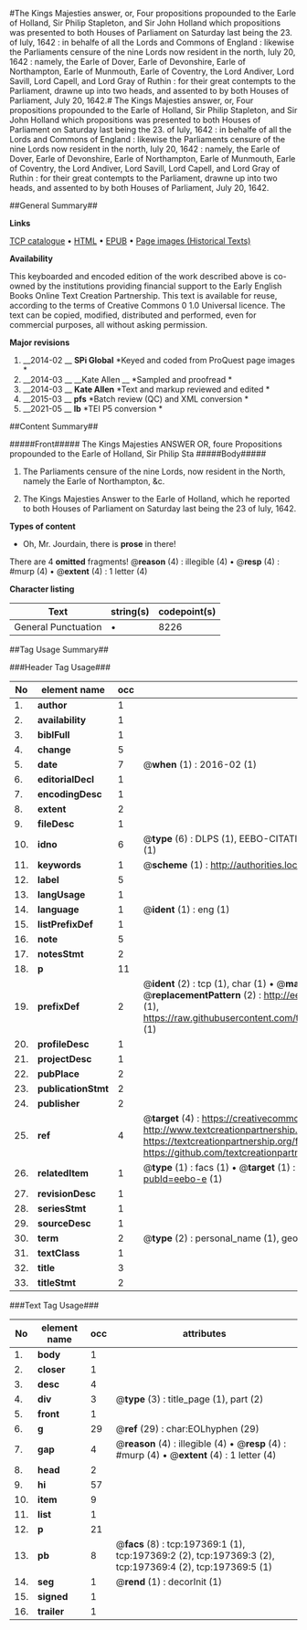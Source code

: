 #The Kings Majesties answer, or, Four propositions propounded to the Earle of Holland, Sir Philip Stapleton, and Sir John Holland which propositions was presented to both Houses of Parliament on Saturday last being the 23. of Iuly, 1642 : in behalfe of all the Lords and Commons of England : likewise the Parliaments censure of the nine Lords now resident in the north, Iuly 20, 1642 : namely, the Earle of Dover, Earle of Devonshire, Earle of Northampton, Earle of Munmouth, Earle of Coventry, the Lord Andiver, Lord Savill, Lord Capell, and Lord Gray of Ruthin : for their great contempts to the Parliament, drawne up into two heads, and assented to by both Houses of Parliament, July 20, 1642.#
The Kings Majesties answer, or, Four propositions propounded to the Earle of Holland, Sir Philip Stapleton, and Sir John Holland which propositions was presented to both Houses of Parliament on Saturday last being the 23. of Iuly, 1642 : in behalfe of all the Lords and Commons of England : likewise the Parliaments censure of the nine Lords now resident in the north, Iuly 20, 1642 : namely, the Earle of Dover, Earle of Devonshire, Earle of Northampton, Earle of Munmouth, Earle of Coventry, the Lord Andiver, Lord Savill, Lord Capell, and Lord Gray of Ruthin : for their great contempts to the Parliament, drawne up into two heads, and assented to by both Houses of Parliament, July 20, 1642.

##General Summary##

**Links**

[TCP catalogue](http://www.ota.ox.ac.uk/tcp/)  • 
[HTML](http://tei.it.ox.ac.uk/tcp/Texts-HTML/free/B18/B18922.html)  • 
[EPUB](http://tei.it.ox.ac.uk/tcp/Texts-EPUB/free/B18/B18922.epub) • 
[Page images (Historical Texts)](https://historicaltexts.jisc.ac.uk/eebo-12248277e)

**Availability**

This keyboarded and encoded edition of the work described above is co-owned by the
    institutions providing financial support to the Early English Books Online Text Creation
    Partnership. This text is available for reuse, according to the terms of  Creative Commons 0 1.0 Universal
    licence. The text can be copied, modified, distributed and performed, even for commercial
    purposes, all without asking permission.

**Major revisions**

1. __2014-02 __ __SPi Global__ *Keyed and coded from ProQuest page images *
1. __2014-03 __ __Kate Allen __ *Sampled and proofread *
1. __2014-03 __ __Kate Allen__ *Text and markup reviewed and edited *
1. __2015-03 __ __pfs__ *Batch review (QC) and XML conversion *
1. __2021-05 __ __lb__ *TEI P5 conversion *

##Content Summary##

#####Front#####
The Kings Majesties ANSWER OR, foure Propositions propounded to the Earle of Holland, Sir Philip Sta
#####Body#####

1. The Parliaments censure of the nine Lords, now resident in the North, namely the Earle of Northampton, &c.

1. The Kings Majesties Answer to the Earle of Holland, which he reported to both Houses of Parliament on Saturday last being the 23 of Iuly, 1642.

**Types of content**

  * Oh, Mr. Jourdain, there is **prose** in there!

There are 4 **omitted** fragments! 
 @__reason__ (4) : illegible (4)  •  @__resp__ (4) : #murp (4)  •  @__extent__ (4) : 1 letter (4)

**Character listing**


|Text|string(s)|codepoint(s)|
|---|---|---|
|General Punctuation|•|8226|

##Tag Usage Summary##

###Header Tag Usage###

|No|element name|occ|attributes|
|---|---|---|---|
|1.|__author__|1||
|2.|__availability__|1||
|3.|__biblFull__|1||
|4.|__change__|5||
|5.|__date__|7| @__when__ (1) : 2016-02 (1)|
|6.|__editorialDecl__|1||
|7.|__encodingDesc__|1||
|8.|__extent__|2||
|9.|__fileDesc__|1||
|10.|__idno__|6| @__type__ (6) : DLPS (1), EEBO-CITATION (1), VID (1), EEBO-PROQUEST (1), STC (1), OCLC (1)|
|11.|__keywords__|1| @__scheme__ (1) : http://authorities.loc.gov/ (1)|
|12.|__label__|5||
|13.|__langUsage__|1||
|14.|__language__|1| @__ident__ (1) : eng (1)|
|15.|__listPrefixDef__|1||
|16.|__note__|5||
|17.|__notesStmt__|2||
|18.|__p__|11||
|19.|__prefixDef__|2| @__ident__ (2) : tcp (1), char (1)  •  @__matchPattern__ (2) : ([0-9\-]+):([0-9IVX]+) (1), (.+) (1)  •  @__replacementPattern__ (2) : http://eebo.chadwyck.com/downloadtiff?vid=$1&page=$2 (1), https://raw.githubusercontent.com/textcreationpartnership/Texts/master/tcpchars.xml#$1 (1)|
|20.|__profileDesc__|1||
|21.|__projectDesc__|1||
|22.|__pubPlace__|2||
|23.|__publicationStmt__|2||
|24.|__publisher__|2||
|25.|__ref__|4| @__target__ (4) : https://creativecommons.org/publicdomain/zero/1.0/ (1), http://www.textcreationpartnership.org/docs/. (1), https://textcreationpartnership.org/faq/#faq05 (1), https://github.com/textcreationpartnership (1)|
|26.|__relatedItem__|1| @__type__ (1) : facs (1)  •  @__target__ (1) : https://data.historicaltexts.jisc.ac.uk/view?pubId=eebo-e (1)|
|27.|__revisionDesc__|1||
|28.|__seriesStmt__|1||
|29.|__sourceDesc__|1||
|30.|__term__|2| @__type__ (2) : personal_name (1), geographic_name (1)|
|31.|__textClass__|1||
|32.|__title__|3||
|33.|__titleStmt__|2||


###Text Tag Usage###

|No|element name|occ|attributes|
|---|---|---|---|
|1.|__body__|1||
|2.|__closer__|1||
|3.|__desc__|4||
|4.|__div__|3| @__type__ (3) : title_page (1), part (2)|
|5.|__front__|1||
|6.|__g__|29| @__ref__ (29) : char:EOLhyphen (29)|
|7.|__gap__|4| @__reason__ (4) : illegible (4)  •  @__resp__ (4) : #murp (4)  •  @__extent__ (4) : 1 letter (4)|
|8.|__head__|2||
|9.|__hi__|57||
|10.|__item__|9||
|11.|__list__|1||
|12.|__p__|21||
|13.|__pb__|8| @__facs__ (8) : tcp:197369:1 (1), tcp:197369:2 (2), tcp:197369:3 (2), tcp:197369:4 (2), tcp:197369:5 (1)|
|14.|__seg__|1| @__rend__ (1) : decorInit (1)|
|15.|__signed__|1||
|16.|__trailer__|1||
